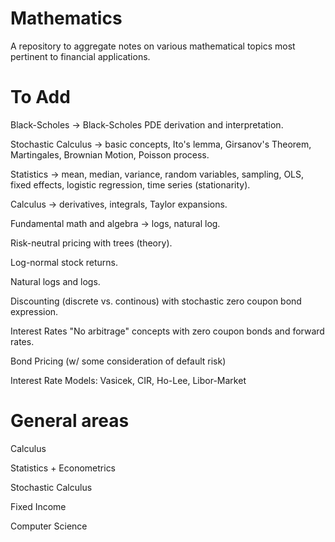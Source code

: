# Mathematics


A repository to aggregate notes on various mathematical topics most pertinent to financial applications.

# To Add

Black-Scholes -> Black-Scholes PDE derivation and interpretation. 

Stochastic Calculus -> basic concepts, Ito's lemma, Girsanov's Theorem, Martingales, Brownian Motion, Poisson process.

Statistics -> mean, median, variance, random variables, sampling, OLS, fixed effects, logistic regression, time series (stationarity). 

Calculus -> derivatives, integrals, Taylor expansions.

Fundamental math and algebra -> logs, natural log.  

Risk-neutral pricing with trees (theory). 

Log-normal stock returns. 

Natural logs and logs. 

Discounting (discrete vs. continous) with stochastic zero coupon bond expression. 

Interest Rates "No arbitrage" concepts with zero coupon bonds and forward rates. 

Bond Pricing (w/ some consideration of default risk) 

Interest Rate Models: Vasicek, CIR, Ho-Lee, Libor-Market


# General areas 

Calculus 

Statistics + Econometrics 

Stochastic Calculus 

Fixed Income

Computer Science 

